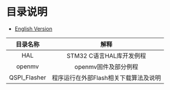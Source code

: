 # 目录说明

* [English Version](./README.md)

|目录名称|解释
|:--:|:--:|
|HAL|STM32 C语言HAL库开发例程|
|openmv|openmv固件及部分例程|
|QSPI_Flasher|程序运行在外部Flash相关下载算法及说明|
